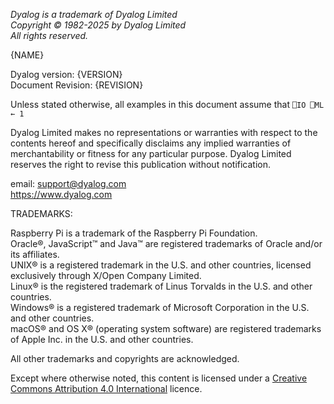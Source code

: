 *Dyalog is a trademark of Dyalog Limited*<br>
*Copyright © 1982-2025 by Dyalog Limited*<br>
*All rights reserved.*

{NAME}

Dyalog version: {VERSION}<br>
Document Revision: {REVISION}

Unless stated otherwise, all examples in this document assume that `⎕IO ⎕ML ← 1`

Dyalog Limited makes no representations or warranties with respect to the contents hereof and specifically disclaims any implied warranties of merchantability or fitness for any particular purpose. Dyalog Limited reserves the right to revise this publication without notification.

email: support@dyalog.com<br>
https://www.dyalog.com

TRADEMARKS:

Raspberry Pi is a trademark of the Raspberry Pi Foundation.<br>
Oracle®, JavaScript™ and Java™ are registered trademarks of Oracle and/or its affiliates.<br>
UNIX® is a registered trademark in the U.S. and other countries, licensed exclusively through X/Open Company Limited.<br>
Linux® is the registered trademark of Linus Torvalds in the U.S. and other countries.<br>
Windows® is a registered trademark of Microsoft Corporation in the U.S. and other countries.<br>
macOS® and OS X® (operating system software) are registered trademarks of Apple Inc. in the U.S. and other countries.

All other trademarks and copyrights are acknowledged.</i>

Except where otherwise noted, this content is licensed under a [Creative Commons Attribution 4.0 International](https://creativecommons.org/licenses/by/4.0/) licence. 
